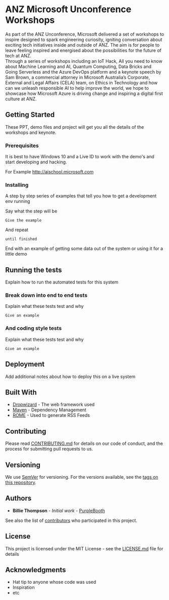 # ANZ Microsoft Unconference Workshops

As part of the ANZ Unconference, Microsoft delivered a set of workshops to inspire designed to spark engineering curiosity, igniting conversation about exciting tech initiatives inside and 
outside of ANZ.  The aim is for people to leave feeling inspired and energised about the possibilities for the future of tech at ANZ.   
Through a series of workshops including an IoT Hack, All you need to know about Machine Learning and AI, Quantum Computing, 
Data Bricks and Going Serverless and the Azure DevOps platform  and a keynote speech by  Sam Brown,
 a commercial attorney in Microsoft Australia’s Corporate, External and Legal Affairs (CELA) team, 
 on Ethics in Technology and how can we unleash responsible AI to help improve the world,
 we hope to showcase how Microsoft Azure is driving change and inspiring a digital first culture at ANZ.    


## Getting Started

These PPT, demo files and project  will get you all the details of the workshops and keynote.

### Prerequisites

It is best to have Windows 10 and a Live ID to work with the demo's and start developing and hacking.

For Example http://aischool.microsoft.com 

### Installing

A step by step series of examples that tell you how to get a development env running

Say what the step will be

```
Give the example
```

And repeat

```
until finished
```

End with an example of getting some data out of the system or using it for a little demo

## Running the tests

Explain how to run the automated tests for this system

### Break down into end to end tests

Explain what these tests test and why

```
Give an example
```

### And coding style tests

Explain what these tests test and why

```
Give an example
```

## Deployment

Add additional notes about how to deploy this on a live system

## Built With

* [Dropwizard](http://www.dropwizard.io/1.0.2/docs/) - The web framework used
* [Maven](https://maven.apache.org/) - Dependency Management
* [ROME](https://rometools.github.io/rome/) - Used to generate RSS Feeds

## Contributing

Please read [CONTRIBUTING.md](https://gist.github.com/PurpleBooth/b24679402957c63ec426) for details on our code of conduct, and the process for submitting pull requests to us.

## Versioning

We use [SemVer](http://semver.org/) for versioning. For the versions available, see the [tags on this repository](https://github.com/your/project/tags). 

## Authors

* **Billie Thompson** - *Initial work* - [PurpleBooth](https://github.com/PurpleBooth)

See also the list of [contributors](https://github.com/your/project/contributors) who participated in this project.

## License

This project is licensed under the MIT License - see the [LICENSE.md](LICENSE.md) file for details

## Acknowledgments

* Hat tip to anyone whose code was used
* Inspiration
* etc

